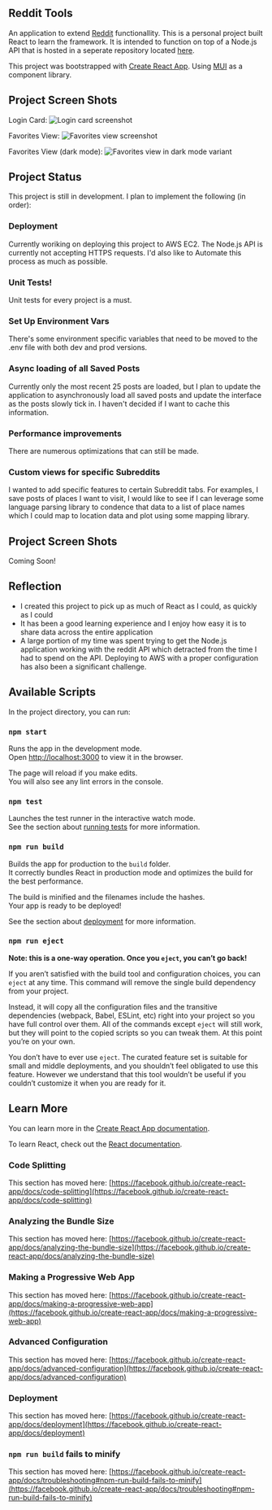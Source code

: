 ## Reddit Tools

An application to extend [Reddit](https://reddit.com) functionallity. This is a personal
project built React to learn the framework. It is intended to function on top of a Node.js API
that is hosted in a seperate repository located [here](https://github.com/FelixSalyr/reddit-oauth).

This project was bootstrapped with [Create React App](https://github.com/facebook/create-react-app). Using [MUI](https://mui.com/) as a component library.

## Project Screen Shots

Login Card:
![Login card screenshot](screenshots/login.png)

Favorites View:
![Favorites view screenshot](screenshots/favorites.png)

Favorites View (dark mode):
![Favorites view in dark mode variant](screenshots/favorites_darkmode.png)

## Project Status

This project is still in development. I plan to implement the following (in order):

### Deployment

Currently woriking on deploying this project to AWS EC2. The Node.js API is currently not
accepting HTTPS requests. I'd also like to Automate this process as much as possible.

### Unit Tests!

Unit tests for every project is a must.

### Set Up Environment Vars

There's some environment specific variables that need to be moved to the .env file with both dev and prod versions.

### Async loading of all Saved Posts

Currently only the most recent 25 posts are loaded, but I plan to update the application to asynchronously load all saved posts and update the interface as the posts slowly tick in. I haven't decided if I want to cache this information.

### Performance improvements

There are numerous optimizations that can still be made.

### Custom views for specific Subreddits

I wanted to add specific features to certain Subreddit tabs. For examples, I save posts of places I want to visit, I would like to see if I can leverage some language parsing library to condence that data to a list of place names which I could map to location data and plot using some mapping library.

## Project Screen Shots

Coming Soon!

## Reflection

 - I created this project to pick up as much of React as I could, as quickly as I could
 - It has been a good learning experience and I enjoy how easy it is to share data across
   the entire application
 - A large portion of my time was spent trying to get the Node.js application working with the reddit API which detracted from the time I had to spend on the API. Deploying to AWS with a proper configuration has also been a significant challenge.

## Available Scripts

In the project directory, you can run:

### `npm start`

Runs the app in the development mode.\
Open [http://localhost:3000](http://localhost:3000) to view it in the browser.

The page will reload if you make edits.\
You will also see any lint errors in the console.

### `npm test`

Launches the test runner in the interactive watch mode.\
See the section about [running tests](https://facebook.github.io/create-react-app/docs/running-tests) for more information.

### `npm run build`

Builds the app for production to the `build` folder.\
It correctly bundles React in production mode and optimizes the build for the best performance.

The build is minified and the filenames include the hashes.\
Your app is ready to be deployed!

See the section about [deployment](https://facebook.github.io/create-react-app/docs/deployment) for more information.

### `npm run eject`

**Note: this is a one-way operation. Once you `eject`, you can’t go back!**

If you aren’t satisfied with the build tool and configuration choices, you can `eject` at any time. This command will remove the single build dependency from your project.

Instead, it will copy all the configuration files and the transitive dependencies (webpack, Babel, ESLint, etc) right into your project so you have full control over them. All of the commands except `eject` will still work, but they will point to the copied scripts so you can tweak them. At this point you’re on your own.

You don’t have to ever use `eject`. The curated feature set is suitable for small and middle deployments, and you shouldn’t feel obligated to use this feature. However we understand that this tool wouldn’t be useful if you couldn’t customize it when you are ready for it.

## Learn More

You can learn more in the [Create React App documentation](https://facebook.github.io/create-react-app/docs/getting-started).

To learn React, check out the [React documentation](https://reactjs.org/).

### Code Splitting

This section has moved here: [https://facebook.github.io/create-react-app/docs/code-splitting](https://facebook.github.io/create-react-app/docs/code-splitting)

### Analyzing the Bundle Size

This section has moved here: [https://facebook.github.io/create-react-app/docs/analyzing-the-bundle-size](https://facebook.github.io/create-react-app/docs/analyzing-the-bundle-size)

### Making a Progressive Web App

This section has moved here: [https://facebook.github.io/create-react-app/docs/making-a-progressive-web-app](https://facebook.github.io/create-react-app/docs/making-a-progressive-web-app)

### Advanced Configuration

This section has moved here: [https://facebook.github.io/create-react-app/docs/advanced-configuration](https://facebook.github.io/create-react-app/docs/advanced-configuration)

### Deployment

This section has moved here: [https://facebook.github.io/create-react-app/docs/deployment](https://facebook.github.io/create-react-app/docs/deployment)

### `npm run build` fails to minify

This section has moved here: [https://facebook.github.io/create-react-app/docs/troubleshooting#npm-run-build-fails-to-minify](https://facebook.github.io/create-react-app/docs/troubleshooting#npm-run-build-fails-to-minify)
